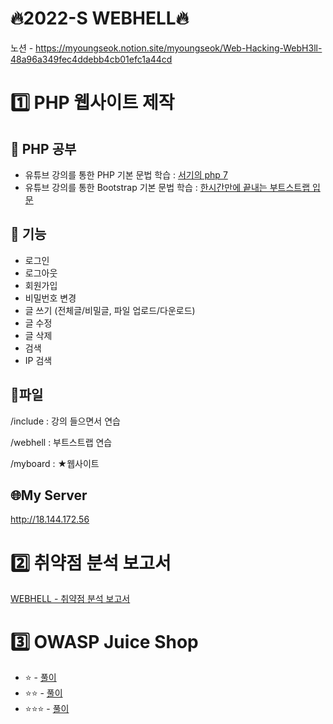 # 🔥2022-S WEBHELL🔥
노션 - https://myoungseok.notion.site/myoungseok/Web-Hacking-WebH3ll-48a96a349fec4ddebb4cb01efc1a44cd

# 1️⃣ PHP 웹사이트 제작
## 🌱 PHP 공부
- 유튜브 강의를 통한 PHP 기본 문법 학습 : [서기의 php 7](https://www.youtube.com/watch?v=_P68ImcE6VU&list=PLLtzrE3hP5SQQGi8R_SFe-_JpqJ-bAbBY&index=2)
- 유튜브 강의를 통한 Bootstrap 기본 문법 학습 : [한시간만에 끝내는 부트스트랩 입문](https://www.youtube.com/watch?v=5ETqQWvwXV4)

## 💫 기능
- 로그인
- 로그아웃
- 회원가입
- 비밀번호 변경
- 글 쓰기 (전체글/비밀글, 파일 업로드/다운로드)
- 글 수정
- 글 삭제
- 검색
- IP 검색

## 📁파일

/include : 강의 들으면서 연습

/webhell : 부트스트랩 연습

/myboard : ★웹사이트

## 🌐My Server
http://18.144.172.56

# 2️⃣ 취약점 분석 보고서
[WEBHELL - 취약점 분석 보고서](https://drive.google.com/file/d/1LV1CvAeD6wZ1C3CjPQRt2N-TQ8lEVoap/view?usp=sharing)


# 3️⃣ OWASP Juice Shop
- ⭐ - [풀이](https://mirage-cobweb-874.notion.site/ddfa04b1c90a4df987306e7553a0c594)
- ⭐️⭐️ - [풀이](https://mirage-cobweb-874.notion.site/2034acc8d2db4bb4851974b3439a3d9a)
- ⭐️⭐️⭐️ - [풀이](https://mirage-cobweb-874.notion.site/865ca131fe6142e3ac0fa46e546d9853)
